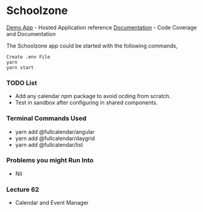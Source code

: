 # Schoolzone

[Demo App](https://www.master.sz.jsworkbench.com/) - Hosted Application reference
[Documentation](https://udemylectures.gitlab.io/schoolzone/) - Code Coverage and Documentation

The Schoolzone app could be started with the following commands,

    Create .env File
    yarn
    yarn start

### TODO List

- Add any calendar npm package to avoid ocding from scratch.
- Test in sandbox after configuring in shared components.

### Terminal Commands Used

- yarn add @fullcalendar/angular
- yarn add @fullcalendar/daygrid
- yarn add @fullcalendar/list

### Problems you might Run Into

- Nil

### Lecture 62

- Calendar and Event Manager

